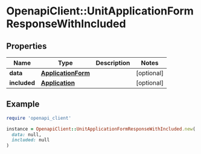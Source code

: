 # OpenapiClient::UnitApplicationFormResponseWithIncluded

## Properties

| Name | Type | Description | Notes |
| ---- | ---- | ----------- | ----- |
| **data** | [**ApplicationForm**](ApplicationForm.md) |  | [optional] |
| **included** | [**Application**](Application.md) |  | [optional] |

## Example

```ruby
require 'openapi_client'

instance = OpenapiClient::UnitApplicationFormResponseWithIncluded.new(
  data: null,
  included: null
)
```

